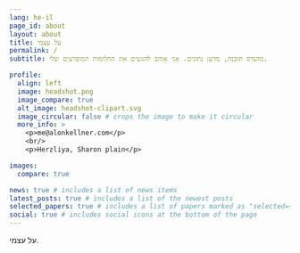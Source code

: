 ```yaml
---
lang: he-il
page_id: about
layout: about
title: על עצמי
permalink: /
subtitle: מהנדס תוכנה, מדען נתונים. אני אוהב להגשים את החלומות המופרעים שלי.

profile:
  align: left
  image: headshot.png
  image_compare: true
  alt_image: headshot-clipart.svg
  image_circular: false # crops the image to make it circular
  more_info: >
    <p>me@alonkellner.com</p>
    <br/>
    <p>Herzliya, Sharon plain</p>

images:
  compare: true

news: true # includes a list of news items
latest_posts: true # includes a list of the newest posts
selected_papers: true # includes a list of papers marked as "selected={true}"
social: true # includes social icons at the bottom of the page
---
```


על עצמי.
